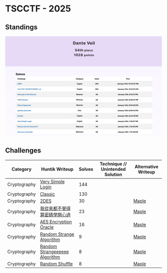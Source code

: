 # TSCCTF - 2025

## Standings

![Description](./images/TeamStandings.png)

## Challenges

| Category    | Huntik Writeup   | Solves | Technique // Unintended Solution | Alternative Writeup   |
| ----------- | ---------------  | ------ | ------------ | ---------------- | 
| Cryptography   | [Very Simple Login](challenges/Cryptography/Very-Simple-Login/)    |    144     |      |           
| Cryptography   | [Classic](challenges/Cryptography/Classic/)   |   130      |       |  
| Cryptography   | [2DES](challenges/Cryptography/2DES/)    |    30     |            |  [Maple](https://blog.maple3142.net/2025/01/16/tscctf-2025-writeups/#crypto)
| Cryptography   | [我從來都不覺得算密碼學開心過](challenges/Cryptography/我從來都不覺得算密碼學開心過/)    |   23      |      |  [Maple](https://blog.maple3142.net/2025/01/16/tscctf-2025-writeups/#crypto) 
| Cryptography   | [AES Encryption Oracle](challenges/Cryptography/AES-Encryption-Oracle/)    |   16      |      |  [Maple](https://blog.maple3142.net/2025/01/16/tscctf-2025-writeups/#crypto) 
| Cryptography   | [Random Strange Algorithm](challenges/Cryptography/Random-Strange-Algorithm/)    |   9      |      |  [Maple](https://blog.maple3142.net/2025/01/16/tscctf-2025-writeups/#crypto) 
| Cryptography   | [Random Strangeeeeee Algorithm](challenges/Cryptography/Random-Strangeeeeee-Algorithm/)    |   8      |      |  [Maple](https://blog.maple3142.net/2025/01/16/tscctf-2025-writeups/#crypto) 
| Cryptography   | [Random Shuffle](challenges/Cryptography/Random-Shuffle/)    |   8      |      |  [Maple](https://blog.maple3142.net/2025/01/16/tscctf-2025-writeups/#crypto) 

